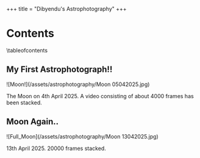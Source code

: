 +++
title = "Dibyendu's Astrophotography"
+++

# Contents
\tableofcontents

## My First Astrophotograph!!

![Moon!](/assets/astrophotography/Moon 05042025.jpg)

The Moon on 4th April 2025. A video consisting of about 4000 frames has been stacked. 

## Moon Again..
![Full_Moon](/assets/astrophotography/Moon 13042025.jpg)

13th April 2025. 20000 frames stacked.